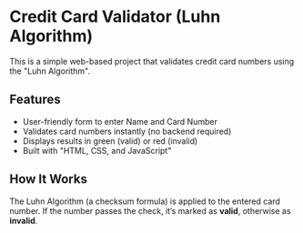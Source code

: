 # Credit Card Validator (Luhn Algorithm)

This is a simple web-based project that validates credit card numbers using the "Luhn Algorithm".

## Features
- User-friendly form to enter Name and Card Number  
- Validates card numbers instantly (no backend required)  
- Displays results in green (valid) or red (invalid)  
- Built with "HTML, CSS, and JavaScript"  

## How It Works
The Luhn Algorithm (a checksum formula) is applied to the entered card number. If the number passes the check, it’s marked as **valid**, otherwise as **invalid**.  

